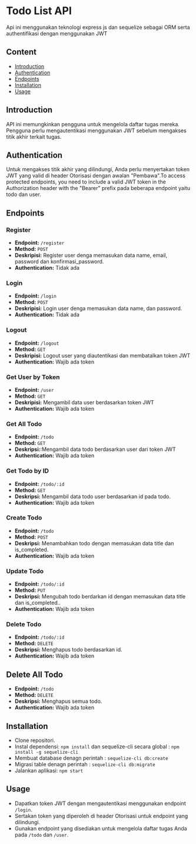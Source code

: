 # Todo List API

Api ini menggunakan teknologi express js dan sequelize sebagai ORM serta authentifikasi dengan menggunakan JWT

## Content

- [Introduction](#introduction)
- [Authentication](#authentication)
- [Endpoints](#endpoints)
- [Installation](#installation)
- [Usage](#usage)

## Introduction

API ini memungkinkan pengguna untuk mengelola daftar tugas mereka. Pengguna perlu mengautentikasi menggunakan JWT sebelum mengakses titik akhir terkait tugas.

## Authentication

Untuk mengakses titik akhir yang dilindungi, Anda perlu menyertakan token JWT yang valid di header Otorisasi dengan awalan "Pembawa".To access protected endpoints, you need to include a valid JWT token in the Authorization header with the "Bearer" prefix pada beberapa endpoint yaitu todo dan user.

## Endpoints

### Register

- **Endpoint:** `/register`
- **Method:** `POST`
- **Deskripisi:** Register user denga memasukan data name, email, password dan konfirmasi_password.
- **Authentication:** Tidak ada

### Login

- **Endpoint:** `/login`
- **Method:** `POST`
- **Deskripisi:** Login user denga memasukan data name, dan password.
- **Authentication:** Tidak ada

### Logout

- **Endpoint:** `/logout`
- **Method:** `GET`
- **Deskripisi:** Logout user yang diautentikasi dan membatalkan token JWT
- **Authentication:** Wajib ada token

### Get User by Token

- **Endpoint:** `/user`
- **Method:** `GET`
- **Deskripisi:** Mengambil data user berdasarkan token JWT
- **Authentication:** Wajib ada token

### Get All Todo

- **Endpoint:** `/todo`
- **Method:** `GET`
- **Deskripsi:**:Mengambil data todo berdasarkan user dari token JWT
- **Authentication:** Wajib ada token

### Get Todo by ID

- **Endpoint:** `/todo/:id`
- **Method:** `GET`
- **Deskripsi:** Mengambil data todo user berdasarkan id pada todo.
- **Authentication:** Wajib ada token

### Create Todo

- **Endpoint:** `/todo`
- **Method:** `POST`
- **Deskripsi:** Menambahkan todo  dengan  memasukan data title dan is_completed.
- **Authentication:** Wajib ada token

### Update Todo

- **Endpoint:** `/todo/:id`
- **Method:** `PUT`
- **Deskripsi:** Mengubah todo berdarkan id dengan  memasukan data title dan is_completed..
- **Authentication:** Wajib ada token

### Delete Todo

- **Endpoint:** `/todo/:id`
- **Method:** `DELETE`
- **Deskripsi:** Menghapus todo berdasarkan id.
- **Authentication:** Wajib ada token

## Delete All Todo

- **Endpoint:** `/todo`
- **Method:** `DELETE`
- **Deskripsi:** Menghapus semua todo.
- **Authentication:** Wajib ada token

## Installation

* Clone repositori.
* Instal dependensi: `npm install` dan sequelize-cli secara global : `npm install -g sequelize-cli`
* Membuat database denagn perintah : `sequelize-cli db:create`
* Migrasi table denagn perintah : `sequelize-cli db:migrate`
* Jalankan aplikasi: `npm start`

## Usage

* Dapatkan token JWT dengan mengautentikasi menggunakan endpoint `/login`.
* Sertakan token yang diperoleh di header Otorisasi untuk endpoint yang dilindungi.
* Gunakan endpoint yang disediakan untuk mengelola daftar tugas Anda pada `/todo` dan `/user`.

